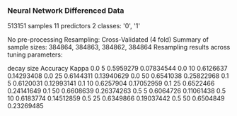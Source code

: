 
### Neural Network Differenced Data

513151 samples
    11 predictors
     2 classes: '0', '1'

No pre-processing
Resampling: Cross-Validated (4 fold)
Summary of sample sizes: 384864, 384863, 384862, 384864
Resampling results across tuning parameters:

  decay  size  Accuracy   Kappa
  0.0     5    0.5959279  0.07834544
  0.0    10    0.6126637  0.14293408
  0.0    25    0.6144311  0.13940629
  0.0    50    0.6541038  0.25822968
  0.1     5    0.6120031  0.12993141
  0.1    10    0.6257904  0.17052959
  0.1    25    0.6522466  0.24141649
  0.1    50    0.6608639  0.26374263
  0.5     5    0.6064726  0.11061438
  0.5    10    0.6183774  0.14512859
  0.5    25    0.6349866  0.19037442
  0.5    50    0.6504849  0.23269485
